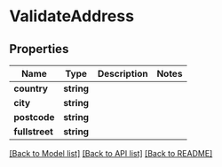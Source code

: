 # ValidateAddress

## Properties
Name | Type | Description | Notes
------------ | ------------- | ------------- | -------------
**country** | **string** |  | 
**city** | **string** |  | 
**postcode** | **string** |  | 
**fullstreet** | **string** |  | 

[[Back to Model list]](../README.md#documentation-for-models) [[Back to API list]](../README.md#documentation-for-api-endpoints) [[Back to README]](../README.md)


